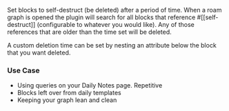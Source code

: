 Set blocks to self-destruct (be deleted) after a period of time. When a roam graph is opened the plugin will search for all blocks that reference #[[self-destruct]] (configurable to whatever you would like). Any of those references that are older than the time set will be deleted.

A custom deletion time can be set by nesting an attribute below the block that you want deleted.

### Use Case
- Using queries on your Daily Notes page. Repetitive
- Blocks left over from daily templates 
- Keeping your graph lean and clean